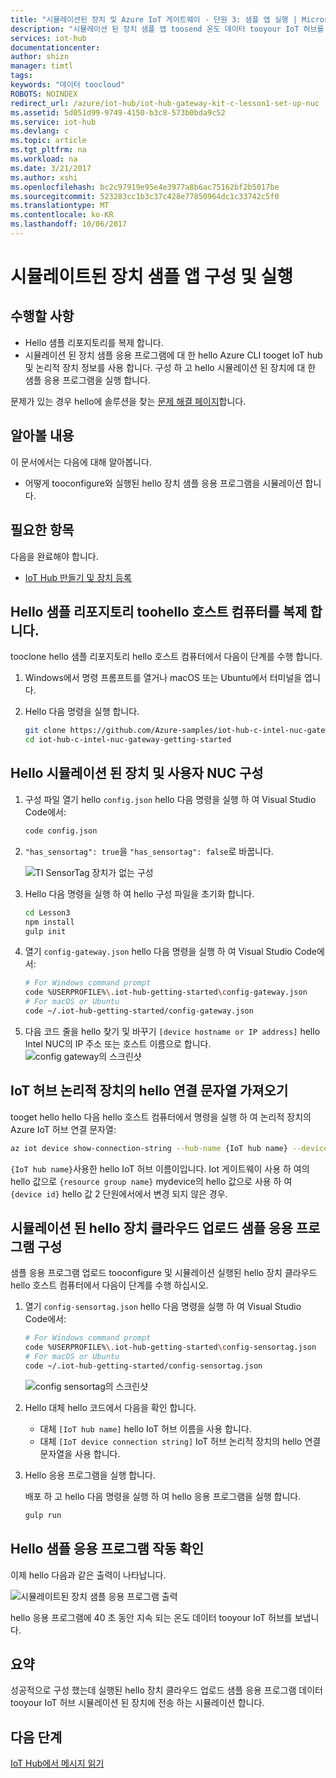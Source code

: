 ```yaml
---
title: "시뮬레이션된 장치 및 Azure IoT 게이트웨이 - 단원 3: 샘플 앱 실행 | Microsoft Docs"
description: "시뮬레이션 된 장치 샘플 앱 toosend 온도 데이터 tooyour IoT 허브를 실행 합니다."
services: iot-hub
documentationcenter: 
author: shizn
manager: timtl
tags: 
keywords: "데이터 toocloud"
ROBOTS: NOINDEX
redirect_url: /azure/iot-hub/iot-hub-gateway-kit-c-lesson1-set-up-nuc
ms.assetid: 5d051d99-9749-4150-b3c8-573b0bda9c52
ms.service: iot-hub
ms.devlang: c
ms.topic: article
ms.tgt_pltfrm: na
ms.workload: na
ms.date: 3/21/2017
ms.author: xshi
ms.openlocfilehash: bc2c97919e95e4e3977a8b6ac75162bf2b5017be
ms.sourcegitcommit: 523283cc1b3c37c428e77850964dc1c33742c5f0
ms.translationtype: MT
ms.contentlocale: ko-KR
ms.lasthandoff: 10/06/2017
---
```

# <a name="configure-and-run-a-simulated-device-sample-app"></a>시뮬레이트된 장치 샘플 앱 구성 및 실행

## <a name="what-you-will-do"></a>수행할 사항

- Hello 샘플 리포지토리를 복제 합니다.
- 시뮬레이션 된 장치 샘플 응용 프로그램에 대 한 hello Azure CLI tooget IoT hub 및 논리적 장치 정보를 사용 합니다. 구성 하 고 hello 시뮬레이션 된 장치에 대 한 샘플 응용 프로그램을 실행 합니다.

문제가 있는 경우 hello에 솔루션을 찾는 [문제 해결 페이지](iot-hub-gateway-kit-c-sim-troubleshooting.md)합니다.

## <a name="what-you-will-learn"></a>알아볼 내용

이 문서에서는 다음에 대해 알아봅니다.

- 어떻게 tooconfigure와 실행된 hello 장치 샘플 응용 프로그램을 시뮬레이션 합니다.

## <a name="what-you-need"></a>필요한 항목

다음을 완료해야 합니다.

- [IoT Hub 만들기 및 장치 등록](iot-hub-gateway-kit-c-sim-lesson2-register-device.md)

## <a name="clone-hello-sample-repository-toohello-host-computer"></a>Hello 샘플 리포지토리 toohello 호스트 컴퓨터를 복제 합니다.

tooclone hello 샘플 리포지토리 hello 호스트 컴퓨터에서 다음이 단계를 수행 합니다.

1. Windows에서 명령 프롬프트를 열거나 macOS 또는 Ubuntu에서 터미널을 엽니다.
2. Hello 다음 명령을 실행 합니다.

   ```bash
   git clone https://github.com/Azure-samples/iot-hub-c-intel-nuc-gateway-getting-started
   cd iot-hub-c-intel-nuc-gateway-getting-started
   ```

## <a name="configure-hello-simulated-device-and-your-nuc"></a>Hello 시뮬레이션 된 장치 및 사용자 NUC 구성

1. 구성 파일 열기 hello `config.json` hello 다음 명령을 실행 하 여 Visual Studio Code에서:

   ```bash
   code config.json
   ```

2. `"has_sensortag": true`을 `"has_sensortag": false`로 바꿉니다.

   ![TI SensorTag 장치가 없는 구성](media/iot-hub-gateway-kit-lessons/lesson3/config_no_sensortag.png)

3. Hello 다음 명령을 실행 하 여 hello 구성 파일을 초기화 합니다.

   ```bash
   cd Lesson3
   npm install
   gulp init
   ```

4. 열기 `config-gateway.json` hello 다음 명령을 실행 하 여 Visual Studio Code에서:

   ```bash
   # For Windows command prompt
   code %USERPROFILE%\.iot-hub-getting-started\config-gateway.json
   # For macOS or Ubuntu
   code ~/.iot-hub-getting-started/config-gateway.json
   ```

5. 다음 코드 줄을 hello 찾기 및 바꾸기 `[device hostname or IP address]` hello Intel NUC의 IP 주소 또는 호스트 이름으로 합니다.
   ![config gateway의 스크린샷](media/iot-hub-gateway-kit-lessons/lesson3/config_gateway.png)

## <a name="get-hello-connection-string-of-your-iot-hub-logical-device"></a>IoT 허브 논리적 장치의 hello 연결 문자열 가져오기

tooget hello hello 다음 hello 호스트 컴퓨터에서 명령을 실행 하 여 논리적 장치의 Azure IoT 허브 연결 문자열:

```bash
az iot device show-connection-string --hub-name {IoT hub name} --device-id mydevice --resource-group iot-gateway
```

`{IoT hub name}`사용한 hello IoT 허브 이름이입니다. Iot 게이트웨이 사용 하 여의 hello 값으로 `{resource group name}` mydevice의 hello 값으로 사용 하 여 `{device id}` hello 값 2 단원에서에서 변경 되지 않은 경우.

## <a name="configure-hello-simulated-device-cloud-upload-sample-application"></a>시뮬레이션 된 hello 장치 클라우드 업로드 샘플 응용 프로그램 구성

샘플 응용 프로그램 업로드 tooconfigure 및 시뮬레이션 실행된 hello 장치 클라우드 hello 호스트 컴퓨터에서 다음이 단계를 수행 하십시오.

1. 열기 `config-sensortag.json` hello 다음 명령을 실행 하 여 Visual Studio Code에서:

   ```bash
   # For Windows command prompt
   code %USERPROFILE%\.iot-hub-getting-started\config-sensortag.json
   # For macOS or Ubuntu
   code ~/.iot-hub-getting-started/config-sensortag.json
   ```

   ![config sensortag의 스크린샷](media/iot-hub-gateway-kit-lessons/lesson3/config_simulated_device.png)

2. Hello 대체 hello 코드에서 다음을 확인 합니다.
   - 대체 `[IoT hub name]` hello IoT 허브 이름을 사용 합니다.
   - 대체 `[IoT device connection string]` IoT 허브 논리적 장치의 hello 연결 문자열을 사용 합니다.

3. Hello 응용 프로그램을 실행 합니다.

   배포 하 고 hello 다음 명령을 실행 하 여 hello 응용 프로그램을 실행 합니다.

   ```bash
   gulp run
   ```

## <a name="verify-hello-sample-application-works"></a>Hello 샘플 응용 프로그램 작동 확인

이제 hello 다음과 같은 출력이 나타납니다.

![시뮬레이트된 장치 샘플 응용 프로그램 출력](media/iot-hub-gateway-kit-lessons/lesson3/gulp_run_simudev.png)

hello 응용 프로그램에 40 초 동안 지속 되는 온도 데이터 tooyour IoT 허브를 보냅니다.

## <a name="summary"></a>요약

성공적으로 구성 했는데 실행된 hello 장치 클라우드 업로드 샘플 응용 프로그램 데이터 tooyour IoT 허브 시뮬레이션 된 장치에 전송 하는 시뮬레이션 합니다.

## <a name="next-steps"></a>다음 단계
[IoT Hub에서 메시지 읽기](iot-hub-gateway-kit-c-sim-lesson3-read-messages-from-hub.md)